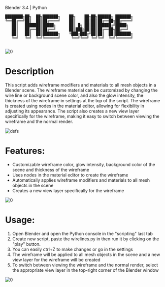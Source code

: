 Blender 3.4 | Python
```
████████╗██╗  ██╗███████╗    ██╗    ██╗██╗██████╗ ███████╗
╚══██╔══╝██║  ██║██╔════╝    ██║    ██║██║██╔══██╗██╔════╝
   ██║   ███████║█████╗      ██║ █╗ ██║██║██████╔╝█████╗  
   ██║   ██╔══██║██╔══╝      ██║███a██║██║██╔══██╗██╔══╝  
   ██║   ██║  ██║███████╗    ╚███╔███╔╝██║██║  ██║███████╗
   ╚═╝   ╚═╝  ╚═╝╚══════╝     ╚══╝╚══╝ ╚═╝╚═╝  ╚═╝╚══════╝
                                                          
```
![0](https://user-images.githubusercontent.com/92639080/227445971-8b68a52d-3321-4d1f-acb0-60003cbdb1cf.gif)

# Description

This script adds wireframe modifiers and materials to all mesh objects in a Blender scene. The wireframe material can be customized by changing the wire line or background scene color, and also the glow intensity, the thickness of the wireframe in settings at the top of the script. The wireframe is created using nodes in the material editor, allowing for flexibility in adjusting its appearance. The script also creates a new view layer specifically for the wireframe, making it easy to switch between viewing the wireframe and the normal render. 

![dsfs](https://user-images.githubusercontent.com/92639080/227446618-95926cdd-c7ef-4ef9-ad67-1c7107ea4525.png)


# Features:
- Customizable wireframe color, glow intensity, background color of the scene and thickness of the wireframe
- Uses nodes in the material editor to create the wireframe
- Automatically applies wireframe modifiers and materials to all mesh objects in the scene
- Creates a new view layer specifically for the wireframe

![0](https://user-images.githubusercontent.com/92639080/227445843-8e3ecf4a-091a-4539-919e-42611a630a10.gif)

# Usage:
1. Open Blender and open the Python console in the "scripting" last tab
2. Create new script, paste the wirelines.py in then run it by clicking on the "play" button.
3. You can easily ctrl+Z to make changes or go in the settings
4. The wireframe will be applied to all mesh objects in the scene and a new view layer for the wireframe will be created
5. To switch between viewing the wireframe and the normal render, select the appropriate view layer in the top-right corner of the Blender window

![0](https://user-images.githubusercontent.com/92639080/227446149-fc20cd0c-3908-42fb-b24b-85387750eb05.gif)
